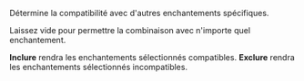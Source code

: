 Détermine la compatibilité avec d'autres enchantements spécifiques.

Laissez vide pour permettre la combinaison avec n'importe quel enchantement.

**Inclure** rendra les enchantements sélectionnés compatibles.
**Exclure** rendra les enchantements sélectionnés incompatibles.